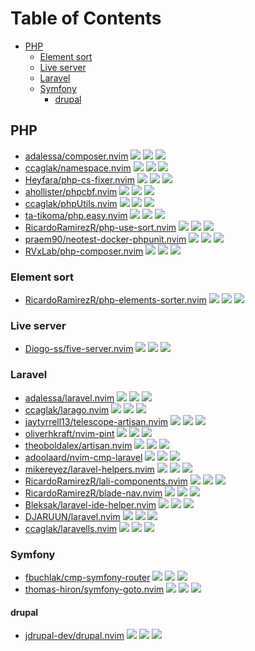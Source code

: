 # Table of Contents

<!-- toc -->

- [PHP](#php)
  * [Element sort](#element-sort)
  * [Live server](#live-server)
  * [Laravel](#laravel)
  * [Symfony](#symfony)
    + [drupal](#drupal)

<!-- tocstop -->

## PHP

- [adalessa/composer.nvim](https://github.com/adalessa/composer.nvim) ![](https://img.shields.io/github/stars/adalessa/composer.nvim) ![](https://img.shields.io/github/last-commit/adalessa/composer.nvim) ![](https://img.shields.io/github/commit-activity/y/adalessa/composer.nvim)
- [ccaglak/namespace.nvim](https://github.com/ccaglak/namespace.nvim) ![](https://img.shields.io/github/stars/ccaglak/namespace.nvim) ![](https://img.shields.io/github/last-commit/ccaglak/namespace.nvim) ![](https://img.shields.io/github/commit-activity/y/ccaglak/namespace.nvim)
- [Heyfara/php-cs-fixer.nvim](https://github.com/Heyfara/php-cs-fixer.nvim) ![](https://img.shields.io/github/stars/Heyfara/php-cs-fixer.nvim) ![](https://img.shields.io/github/last-commit/Heyfara/php-cs-fixer.nvim) ![](https://img.shields.io/github/commit-activity/y/Heyfara/php-cs-fixer.nvim)
- [ahollister/phpcbf.nvim](https://github.com/ahollister/phpcbf.nvim) ![](https://img.shields.io/github/stars/ahollister/phpcbf.nvim) ![](https://img.shields.io/github/last-commit/ahollister/phpcbf.nvim) ![](https://img.shields.io/github/commit-activity/y/ahollister/phpcbf.nvim)
- [ccaglak/phpUtils.nvim](https://github.com/ccaglak/phpUtils.nvim) ![](https://img.shields.io/github/stars/ccaglak/phpUtils.nvim) ![](https://img.shields.io/github/last-commit/ccaglak/phpUtils.nvim) ![](https://img.shields.io/github/commit-activity/y/ccaglak/phpUtils.nvim)
- [ta-tikoma/php.easy.nvim](https://github.com/ta-tikoma/php.easy.nvim) ![](https://img.shields.io/github/stars/ta-tikoma/php.easy.nvim) ![](https://img.shields.io/github/last-commit/ta-tikoma/php.easy.nvim) ![](https://img.shields.io/github/commit-activity/y/ta-tikoma/php.easy.nvim)
- [RicardoRamirezR/php-use-sort.nvim](https://github.com/RicardoRamirezR/php-use-sort.nvim) ![](https://img.shields.io/github/stars/RicardoRamirezR/php-use-sort.nvim) ![](https://img.shields.io/github/last-commit/RicardoRamirezR/php-use-sort.nvim) ![](https://img.shields.io/github/commit-activity/y/RicardoRamirezR/php-use-sort.nvim)
- [praem90/neotest-docker-phpunit.nvim](https://github.com/praem90/neotest-docker-phpunit.nvim) ![](https://img.shields.io/github/stars/praem90/neotest-docker-phpunit.nvim) ![](https://img.shields.io/github/last-commit/praem90/neotest-docker-phpunit.nvim) ![](https://img.shields.io/github/commit-activity/y/praem90/neotest-docker-phpunit.nvim)
- [RVxLab/php-composer.nvim](https://github.com/RVxLab/php-composer.nvim) ![](https://img.shields.io/github/stars/RVxLab/php-composer.nvim) ![](https://img.shields.io/github/last-commit/RVxLab/php-composer.nvim) ![](https://img.shields.io/github/commit-activity/y/RVxLab/php-composer.nvim)

### Element sort

- [RicardoRamirezR/php-elements-sorter.nvim](https://github.com/RicardoRamirezR/php-elements-sorter.nvim) ![](https://img.shields.io/github/stars/RicardoRamirezR/php-elements-sorter.nvim) ![](https://img.shields.io/github/last-commit/RicardoRamirezR/php-elements-sorter.nvim) ![](https://img.shields.io/github/commit-activity/y/RicardoRamirezR/php-elements-sorter.nvim)

### Live server

- [Diogo-ss/five-server.nvim](https://github.com/Diogo-ss/five-server.nvim) ![](https://img.shields.io/github/stars/Diogo-ss/five-server.nvim) ![](https://img.shields.io/github/last-commit/Diogo-ss/five-server.nvim) ![](https://img.shields.io/github/commit-activity/y/Diogo-ss/five-server.nvim)

### Laravel

- [adalessa/laravel.nvim](https://github.com/adalessa/laravel.nvim) ![](https://img.shields.io/github/stars/adalessa/laravel.nvim) ![](https://img.shields.io/github/last-commit/adalessa/laravel.nvim) ![](https://img.shields.io/github/commit-activity/y/adalessa/laravel.nvim)
- [ccaglak/larago.nvim](https://github.com/ccaglak/larago.nvim) ![](https://img.shields.io/github/stars/ccaglak/larago.nvim) ![](https://img.shields.io/github/last-commit/ccaglak/larago.nvim) ![](https://img.shields.io/github/commit-activity/y/ccaglak/larago.nvim)
- [jaytyrrell13/telescope-artisan.nvim](https://github.com/jaytyrrell13/telescope-artisan.nvim) ![](https://img.shields.io/github/stars/jaytyrrell13/telescope-artisan.nvim) ![](https://img.shields.io/github/last-commit/jaytyrrell13/telescope-artisan.nvim) ![](https://img.shields.io/github/commit-activity/y/jaytyrrell13/telescope-artisan.nvim)
- [oliverhkraft/nvim-pint](https://github.com/oliverhkraft/nvim-pint) ![](https://img.shields.io/github/stars/oliverhkraft/nvim-pint) ![](https://img.shields.io/github/last-commit/oliverhkraft/nvim-pint) ![](https://img.shields.io/github/commit-activity/y/oliverhkraft/nvim-pint)
- [theoboldalex/artisan.nvim](https://github.com/theoboldalex/artisan.nvim) ![](https://img.shields.io/github/stars/theoboldalex/artisan.nvim) ![](https://img.shields.io/github/last-commit/theoboldalex/artisan.nvim) ![](https://img.shields.io/github/commit-activity/y/theoboldalex/artisan.nvim)
- [adoolaard/nvim-cmp-laravel](https://github.com/adoolaard/nvim-cmp-laravel) ![](https://img.shields.io/github/stars/adoolaard/nvim-cmp-laravel) ![](https://img.shields.io/github/last-commit/adoolaard/nvim-cmp-laravel) ![](https://img.shields.io/github/commit-activity/y/adoolaard/nvim-cmp-laravel)
- [mikereyez/laravel-helpers.nvim](https://github.com/mikereyez/laravel-helpers.nvim) ![](https://img.shields.io/github/stars/mikereyez/laravel-helpers.nvim) ![](https://img.shields.io/github/last-commit/mikereyez/laravel-helpers.nvim) ![](https://img.shields.io/github/commit-activity/y/mikereyez/laravel-helpers.nvim)
- [RicardoRamirezR/lali-components.nvim](https://github.com/RicardoRamirezR/lali-components.nvim) ![](https://img.shields.io/github/stars/RicardoRamirezR/lali-components.nvim) ![](https://img.shields.io/github/last-commit/RicardoRamirezR/lali-components.nvim) ![](https://img.shields.io/github/commit-activity/y/RicardoRamirezR/lali-components.nvim)
- [RicardoRamirezR/blade-nav.nvim](https://github.com/RicardoRamirezR/blade-nav.nvim) ![](https://img.shields.io/github/stars/RicardoRamirezR/blade-nav.nvim) ![](https://img.shields.io/github/last-commit/RicardoRamirezR/blade-nav.nvim) ![](https://img.shields.io/github/commit-activity/y/RicardoRamirezR/blade-nav.nvim)
- [Bleksak/laravel-ide-helper.nvim](https://github.com/Bleksak/laravel-ide-helper.nvim) ![](https://img.shields.io/github/stars/Bleksak/laravel-ide-helper.nvim) ![](https://img.shields.io/github/last-commit/Bleksak/laravel-ide-helper.nvim) ![](https://img.shields.io/github/commit-activity/y/Bleksak/laravel-ide-helper.nvim)
- [DJARUUN/laravel.nvim](https://github.com/DJARUUN/laravel.nvim) ![](https://img.shields.io/github/stars/DJARUUN/laravel.nvim) ![](https://img.shields.io/github/last-commit/DJARUUN/laravel.nvim) ![](https://img.shields.io/github/commit-activity/y/DJARUUN/laravel.nvim)
- [ccaglak/laravells.nvim](https://github.com/ccaglak/laravells.nvim) ![](https://img.shields.io/github/stars/ccaglak/laravells.nvim) ![](https://img.shields.io/github/last-commit/ccaglak/laravells.nvim) ![](https://img.shields.io/github/commit-activity/y/ccaglak/laravells.nvim)

### Symfony

- [fbuchlak/cmp-symfony-router](https://github.com/fbuchlak/cmp-symfony-router) ![](https://img.shields.io/github/stars/fbuchlak/cmp-symfony-router) ![](https://img.shields.io/github/last-commit/fbuchlak/cmp-symfony-router) ![](https://img.shields.io/github/commit-activity/y/fbuchlak/cmp-symfony-router)
- [thomas-hiron/symfony-goto.nvim](https://github.com/thomas-hiron/symfony-goto.nvim) ![](https://img.shields.io/github/stars/thomas-hiron/symfony-goto.nvim) ![](https://img.shields.io/github/last-commit/thomas-hiron/symfony-goto.nvim) ![](https://img.shields.io/github/commit-activity/y/thomas-hiron/symfony-goto.nvim)

#### drupal

- [jdrupal-dev/drupal.nvim](https://github.com/jdrupal-dev/drupal.nvim) ![](https://img.shields.io/github/stars/jdrupal-dev/drupal.nvim) ![](https://img.shields.io/github/last-commit/jdrupal-dev/drupal.nvim) ![](https://img.shields.io/github/commit-activity/y/jdrupal-dev/drupal.nvim)

